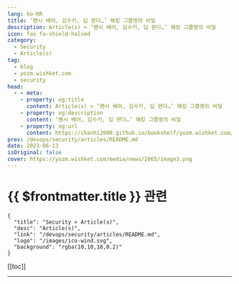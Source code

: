```yaml
---
lang: ko-KR
title: ‘팬시 베어, 김수키, 딥 판다…’ 해킹 그룹명의 비밀
description: Article(s) > ‘팬시 베어, 김수키, 딥 판다…’ 해킹 그룹명의 비밀
icon: fas fa-shield-halved
category: 
  - Security
  - Article(s)
tag: 
  - blog
  - yozm.wishket.com
  - security
head:
  - - meta:
    - property: og:title
      content: Article(s) > ‘팬시 베어, 김수키, 딥 판다…’ 해킹 그룹명의 비밀
    - property: og:description
      content: ‘팬시 베어, 김수키, 딥 판다…’ 해킹 그룹명의 비밀
    - property: og:url
      content: https://chanhi2000.github.io/bookshelf/yozm.wishket.com/2065.html
prev: /devops/security/articles/README.md
date: 2023-06-13
isOriginal: false
cover: https://yozm.wishket.com/media/news/2065/image3.png
---
```


# {{ $frontmatter.title }} 관련

```component VPCard
{
  "title": "Security > Article(s)",
  "desc": "Article(s)",
  "link": "/devops/security/articles/README.md",
  "logo": "/images/ico-wind.svg",
  "background": "rgba(10,10,10,0.2)"
}
```

[[toc]]

---

<SiteInfo
  name="‘팬시 베어, 김수키, 딥 판다…’ 해킹 그룹명의 비밀 | 요즘IT"
  desc="해킹 그룹명을 부여하는 이유는 무엇일까? 바로 ‘프로파일링’을 하기 위해서다. 사건 현장에 남은 증거나 범인의 행동 패턴을 분석해 범인을 추적하는 수사 기법인 프로파일링을 사이버 공격에 접목한 것이다. 사이버 공격 시 발생하는 흔적을 통해 공격 목적과 공격 기법 등을 분석하는데, 이때 해킹 그룹명을 짓는다."
  url="https://yozm.wishket.com/magazine/detail/2065/"
  logo="https://yozm.wishket.com/static/renewal/img/global/gnb_yozmit.svg"
  preview="https://yozm.wishket.com/media/news/2065/image3.png"/>

<!-- TODO: 작성 -->

